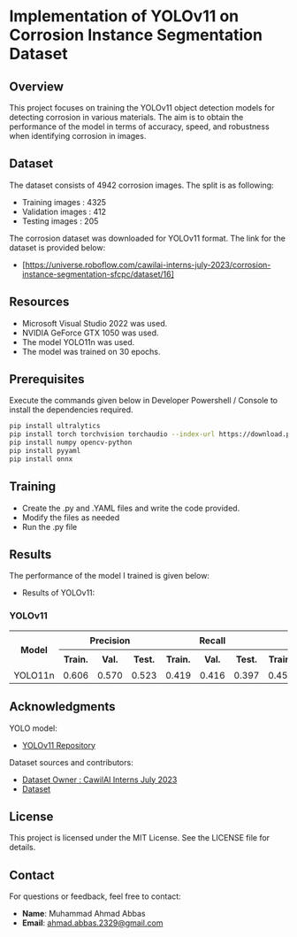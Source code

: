 # Implementation of YOLOv11 on Corrosion Instance Segmentation Dataset

## Overview

This project focuses on training the YOLOv11 object detection models for detecting corrosion in various materials. The aim is to obtain the performance of the model in terms of accuracy, speed, and robustness when identifying corrosion in images.

## Dataset

The dataset consists of 4942 corrosion images. The split is as following:
- Training images : 4325
- Validation images : 412
- Testing images : 205

The corrosion dataset was downloaded for YOLOv11 format. The link for the dataset is provided below:
- [https://universe.roboflow.com/cawilai-interns-july-2023/corrosion-instance-segmentation-sfcpc/dataset/16]

## Resources

- Microsoft Visual Studio 2022 was used.
- NVIDIA GeForce GTX 1050 was used.
- The model YOLO11n was used.
- The model was trained on 30 epochs.

## Prerequisites

Execute the commands given below in Developer Powershell / Console to install the dependencies required.

```bash
pip install ultralytics
pip install torch torchvision torchaudio --index-url https://download.pytorch.org/whl/cu124
pip install numpy opencv-python
pip install pyyaml
pip install onnx
```

## Training

- Create the .py and .YAML files and write the code provided.
- Modify the files as needed
- Run the .py file

## Results

The performance of the model I trained is given below:

- Results of YOLOv11:

<h3>YOLOv11</h3>
<table>
  <tr>
    <th rowspan="2">Model</th>
    <th colspan="3">Precision</th>
    <th colspan="3">Recall</th>
    <th colspan="3">mAP@50</th>
    <th colspan="3">mAP@50-95</th>
    <th rowspan="2">Training time (hours)</th>
  </tr>
  <tr>
    <th>Train.</th>
    <th>Val.</th>
    <th>Test.</th>
    <th>Train.</th>
    <th>Val.</th>
    <th>Test.</th>
    <th>Train.</th>
    <th>Val.</th>
    <th>Test.</th>
    <th>Train.</th>
    <th>Val.</th>
    <th>Test.</th>
  </tr>
  <tr>
    <td>YOLO11n</td>
    <td>0.606</td>
    <td>0.570</td>
    <td>0.523</td>
    <td>0.419</td>
    <td>0.416</td>
    <td>0.397</td>
    <td>0.453</td>
    <td>0.442</td>
    <td>0.395</td>
    <td>0.259</td>
    <td>0.262</td>
    <td>0.218</td>
    <td>3.308</td>
  </tr>
</table>

## Acknowledgments

YOLO model:

- [YOLOv11 Repository](https://github.com/ultralytics/ultralytics)

Dataset sources and contributors:

- [Dataset Owner : CawilAI Interns July 2023](https://universe.roboflow.com/cawilai-interns-july-2023)
- [Dataset](https://universe.roboflow.com/cawilai-interns-july-2023/corrosion-instance-segmentation-sfcpc/dataset/16)

## License

This project is licensed under the MIT License. See the LICENSE file for details.

## Contact

For questions or feedback, feel free to contact:

- **Name**: Muhammad Ahmad Abbas
- **Email**: ahmad.abbas.2329@gmail.com
